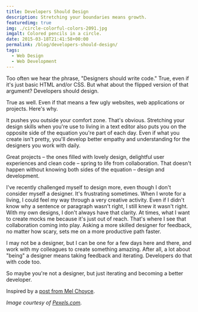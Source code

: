 ```yaml
---
title: Developers Should Design
description: Stretching your boundaries means growth.
featuredimg: true
img: ./circle-colorful-colors-2091.jpg
imgalt: Colored pencils in a circle.
date: 2015-03-18T21:41:58+00:00
permalink: /blog/developers-should-design/
tags:
  - Web Design
  - Web Development
---
```


Too often we hear the phrase, "Designers should write code." True, even if it's just basic HTML and/or CSS. But what about the flipped version of that argument? Developers should design.

True as well. Even if that means a few ugly websites, web applications or projects. Here's why.

It pushes you outside your comfort zone. That's obvious. Stretching your design skills when you're use to living in a text editor also puts you on the opposite side of the equation you're part of each day. Even if what you create isn't pretty, you'll develop better empathy and understanding for the designers you work with daily.

Great projects – the ones filled with lovely design, delightful user experiences and clean code – spring to life from collaboration. That doesn't happen without knowing both sides of the equation – design and development.

I've recently challenged myself to design more, even though I don't consider myself a designer. It's frustrating sometimes. When I wrote for a living, I could feel my way through a very creative activity. Even if I didn't know why a sentence or paragraph wasn't right, I still knew it wasn't right. With my own designs, I don't always have that clarity. At times, what I want to create mocks me because it's just out of reach. That's where I see that collaboration coming into play. Asking a more skilled designer for feedback, no matter how scary, sets me on a more productive path faster.

I may not be a designer, but I can be one for a few days here and there, and work with my colleagues to create something amazing. After all, a lot about "being" a designer means taking feedback and iterating. Developers do that with code too.

So maybe you're not a designer, but just iterating and becoming a better developer.

Inspired by a [post from Mel Choyce](http://themeshaper.com/2015/02/27/theme-design-for-devs/).

_Image courtesy of [Pexels.com](http://www.pexels.com/photo/2091/)._
